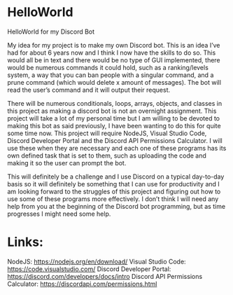 # HelloWorld
HelloWorld for my Discord Bot

My idea for my project is to make my own Discord bot. This is an idea I’ve had for about 6 years now and I think I now have the skills to do so. This would all be in text and there would be no type of GUI implemented, there would be numerous commands it could hold, such as a ranking/levels system, a way that you can ban people with a singular command, and a prune command (which would delete x amount of messages). The bot will read the user’s command and it will output their request.  

There will be numerous conditionals, loops, arrays, objects, and classes in this project as making a discord bot is not an overnight assignment. This project will take a lot of my personal time but I am willing to be devoted to making this bot as said previously, I have been wanting to do this for quite some time now. This project will require NodeJS, Visual Studio Code, Discord Developer Portal and the Discord API Permissions Calculator. I will use these when they are necessary and each one of these programs has its own defined task that is set to them, such as uploading the code and making it so the user can prompt the bot.  

This will definitely be a challenge and I use Discord on a typical day-to-day basis so it will definitely be something that I can use for productivity and I am looking forward to the struggles of this project and figuring out how to use some of these programs more effectively. I don’t think I will need any help from you at the beginning of the Discord bot programming, but as time progresses I might need some help.  

# Links: 
NodeJS: https://nodejs.org/en/download/
Visual Studio Code: https://code.visualstudio.com/
Discord Developer Portal: https://discord.com/developers/docs/intro
Discord API Permissions Calculator: https://discordapi.com/permissions.html
